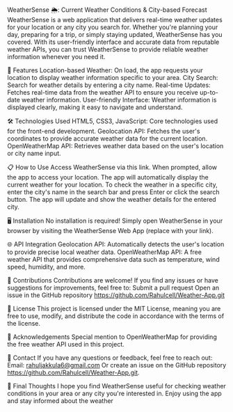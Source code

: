 WeatherSense 🌦️: Current Weather Conditions & City-based Forecast
WeatherSense is a web application that delivers real-time weather updates for your location or any city you search for. Whether you're planning your day, preparing for a trip, or simply staying updated, WeatherSense has you covered. With its user-friendly interface and accurate data from reputable weather APIs, you can trust WeatherSense to provide reliable weather information whenever you need it.

🚀 Features
Location-based Weather: On load, the app requests your location to display weather information specific to your area.
City Search: Search for weather details by entering a city name.
Real-time Updates: Fetches real-time data from the weather API to ensure you receive up-to-date weather information.
User-friendly Interface: Weather information is displayed clearly, making it easy to navigate and understand.

🛠️ Technologies Used
HTML5, CSS3, JavaScript: Core technologies used for the front-end development.
Geolocation API: Fetches the user's coordinates to provide accurate weather data for the current location.
OpenWeatherMap API: Retrieves weather data based on the user's location or city name input.

📋 How to Use
Access WeatherSense via this link.
When prompted, allow the app to access your location.
The app will automatically display the current weather for your location.
To check the weather in a specific city, enter the city's name in the search bar and press Enter or click the search button.
The app will update and show the weather details for the entered city.

🖥️ Installation
No installation is required! Simply open WeatherSense in your browser by visiting the WeatherSense Web App (replace with your link).

🌐 API Integration
Geolocation API: Automatically detects the user's location to provide precise local weather data.
OpenWeatherMap API: A free weather API that provides comprehensive data such as temperature, wind speed, humidity, and more.

👥 Contributions
Contributions are welcome! If you find any issues or have suggestions for improvements, feel free to:
Submit a pull request
Open an issue in the GitHub repository https://github.com/Rahulcell/Weather-App.git

📜 License
This project is licensed under the MIT License, meaning you are free to use, modify, and distribute the code in accordance with the terms of the license.

🙏 Acknowledgements
Special mention to OpenWeatherMap for providing the free weather API used in this project.

📧 Contact
If you have any questions or feedback, feel free to reach out:
Email: rahuljakkula6@gmail.com
Or create an issue on the GitHub repository https://github.com/Rahulcell/Weather-App.git.

🏁 Final Thoughts
I hope you find WeatherSense useful for checking weather conditions in your area or any city you're interested in. Enjoy using the app and stay informed about the weather

